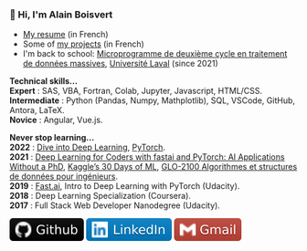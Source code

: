 ### 👋 Hi, I'm Alain Boisvert

- [My resume](resume.md) (in French)
- Some of [my projects](projects.md) (in French)
- I'm back to school: [Microprogramme de deuxième cycle en traitement de données massives](https://www.fsg.ulaval.ca/etudes/programmes-detudes/microprogramme-de-deuxieme-cycle-en-traitement-de-donnees-massives/), [Université Laval](https://www.ulaval.ca/) (since 2021)

**Technical skills...**<br>
**Expert** : SAS, VBA, Fortran, Colab, Jupyter, Javascript, HTML/CSS.<br>
**Intermediate** : Python (Pandas, Numpy, Mathplotlib), SQL, VSCode, GitHub, Antora, LaTeX.<br>
**Novice** : Angular, Vue.js.

**Never stop learning...**<br>
**2022** : [Dive into Deep Learning](https://d2l.ai/), [PyTorch](https://pytorch.org/).<br>
**2021** : [Deep Learning for Coders with fastai and PyTorch: AI Applications Without a PhD](https://course.fast.ai/), [Kaggle’s 30 Days of ML](https://www.kaggle.com/thirty-days-of-ml), [GLO-2100 Algorithmes et structures de données pour ingénieurs](https://www.ulaval.ca/etudes/cours/glo-2100-algorithmes-et-structures-de-donnees-pour-ingenieurs).<br>
**2019** : [Fast.ai](https://course.fast.ai/), Intro to Deep Learning with PyTorch (Udacity).<br>
**2018** : Deep Learning Specialization (Coursera).<br>
**2017** : Full Stack Web Developer Nanodegree (Udacity).

<a href="https://github.com/boisalai"><img src="images/github.svg"></a>
<a href="https://www.linkedin.com/in/alain-boisvert-98b058156/"><img src="images/linkedin-2.svg"></a>
<a href="mailto:ay.boisvert@gmail.com"><img src="images/gmail.svg"></a>
